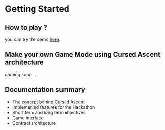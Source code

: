 # Getting Started

## How to play ?

you can try the demo [here](https://cursed-ascent.vercel.app/library).

## Make your own Game Mode using Cursed Ascent architecture

_coming soon ..._

## Documentation summary

- The concept behind Cursed Ascent
- Implemented features for the Hackathon
- Short term and long term objectives
- Game interface
- Contract architecture
